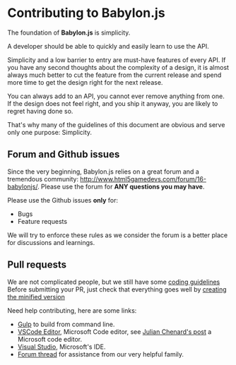# Contributing to Babylon.js

The foundation of **Babylon.js** is simplicity. 

A developer should be able to quickly and easily learn to use the API. 

Simplicity and a low barrier to entry are must-have features of every API. If you have any second thoughts about the complexity of a design, it is almost always much better to cut the feature from the current release and spend more time to get the design right for the next release. 

You can always add to an API, you cannot ever remove anything from one. If the design does not feel right, and you ship it anyway, you are likely to regret having done so.

That's why many of the guidelines of this document are obvious and serve only one purpose: Simplicity.

## Forum and Github issues

Since the very beginning, Babylon.js relies on a great forum and a tremendous community: http://www.html5gamedevs.com/forum/16-babylonjs/.
Please use the forum for **ANY questions you may have**.

Please use the Github issues **only** for:
- Bugs
- Feature requests

We will try to enforce these rules as we consider the forum is a better place for discussions and learnings.

## Pull requests

We are not complicated people, but we still have some [coding guidelines](http://doc.babylonjs.com/how_to/approved_naming_conventions)
Before submitting your PR, just check that everything goes well by [creating the minified version](http://doc.babylonjs.com/generals/Creating_the_Mini-fied_Version)

Need help contributing, here are some links:
  - [Gulp](https://github.com/BabylonJS/Babylon.js/tree/master/Tools/Gulp) to build from command line.
  - [VSCode Editor](https://code.visualstudio.com/), Microsoft Code editor, see [Julian Chenard's post](http://pixelcodr.com/tutos/contribute/contribute.html) a Microsoft code editor.
  - [Visual Studio](http://doc.babylonjs.com/generals/setup_visualStudio), Microsoft's IDE.
  - [Forum thread](http://www.html5gamedevs.com/topic/20456-contributing-on-babylonjs/) for assistance from our very helpful family.
